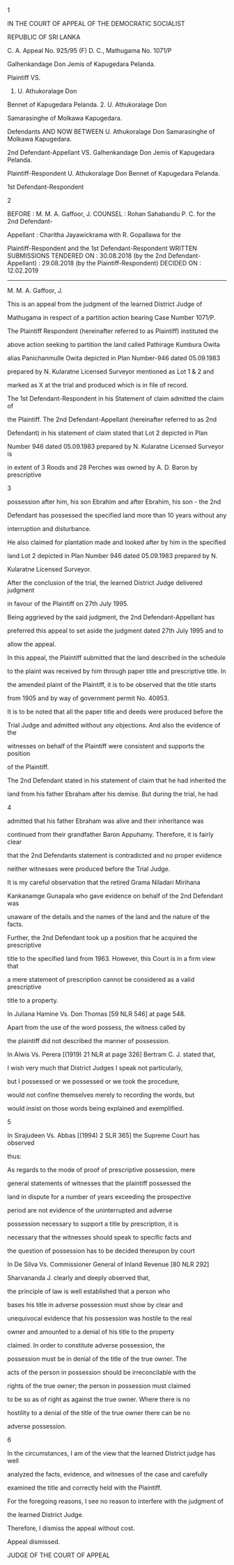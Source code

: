 1

IN THE COURT OF APPEAL OF THE DEMOCRATIC SOCIALIST

REPUBLIC OF SRI LANKA

C. A. Appeal No. 925/95 (F) D. C., Mathugama No. 1071/P

Galhenkandage Don Jemis of Kapugedara Pelanda.

Plaintiff VS.

1. U. Athukoralage Don

Bennet of Kapugedara Pelanda. 2. U. Athukoralage Don

Samarasinghe of Molkawa Kapugedara.

Defendants AND NOW BETWEEN U. Athukoralage Don Samarasinghe of Molkawa Kapugedara.

2nd Defendant-Appellant VS. Galhenkandage Don Jemis of Kapugedara Pelanda.

Plaintiff-Respondent U. Athukoralage Don Bennet of Kapugedara Pelanda.

1st Defendant-Respondent

2

BEFORE : M. M. A. Gaffoor, J. COUNSEL : Rohan Sahabandu P. C. for the 2nd Defendant-

Appellant : Charitha Jayawickrama with R. Gopallawa for the

Plaintiff-Respondent and the 1st Defendant-Respondent WRITTEN SUBMISSIONS TENDERED ON : 30.08.2018 (by the 2nd Defendant-Appellant) : 29.08.2018 (by the Plaintiff-Respondent) DECIDED ON : 12.02.2019

****

M. M. A. Gaffoor, J.

This is an appeal from the judgment of the learned District Judge of

Mathugama in respect of a partition action bearing Case Number 1071/P.

The Plaintiff Respondent (hereinafter referred to as Plaintiff) instituted the

above action seeking to partition the land called Pathirage Kumbura Owita

alias Panichanmulle Owita depicted in Plan Number-946 dated 05.09.1983

prepared by N. Kularatne Licensed Surveyor mentioned as Lot 1 & 2 and

marked as X at the trial and produced which is in file of record.

The 1st Defendant-Respondent in his Statement of claim admitted the claim of

the Plaintiff. The 2nd Defendant-Appellant (hereinafter referred to as 2nd

Defendant) in his statement of claim stated that Lot 2 depicted in Plan

Number 946 dated 05.09.1983 prepared by N. Kularatne Licensed Surveyor is

in extent of 3 Roods and 28 Perches was owned by A. D. Baron by prescriptive

3

possession after him, his son Ebrahim and after Ebrahim, his son - the 2nd

Defendant has possessed the specified land more than 10 years without any

interruption and disturbance.

He also claimed for plantation made and looked after by him in the specified

land Lot 2 depicted in Plan Number 946 dated 05.09.1983 prepared by N.

Kularatne Licensed Surveyor.

After the conclusion of the trial, the learned District Judge delivered judgment

in favour of the Plaintiff on 27th July 1995.

Being aggrieved by the said judgment, the 2nd Defendant-Appellant has

preferred this appeal to set aside the judgment dated 27th July 1995 and to

allow the appeal.

In this appeal, the Plaintiff submitted that the land described in the schedule

to the plaint was received by him through paper title and prescriptive title. In

the amended plaint of the Plaintiff, it is to be observed that the title starts

from 1905 and by way of government permit No. 40953.

It is to be noted that all the paper title and deeds were produced before the

Trial Judge and admitted without any objections. And also the evidence of the

witnesses on behalf of the Plaintiff were consistent and supports the position

of the Plaintiff.

The 2nd Defendant stated in his statement of claim that he had inherited the

land from his father Ebraham after his demise. But during the trial, he had

4

admitted that his father Ebraham was alive and their inheritance was

continued from their grandfather Baron Appuhamy. Therefore, it is fairly clear

that the 2nd Defendants statement is contradicted and no proper evidence

neither witnesses were produced before the Trial Judge.

It is my careful observation that the retired Grama Niladari Mirihana

Kankanamge Gunapala who gave evidence on behalf of the 2nd Defendant was

unaware of the details and the names of the land and the nature of the facts.

Further, the 2nd Defendant took up a position that he acquired the prescriptive

title to the specified land from 1963. However, this Court is in a firm view that

a mere statement of prescription cannot be considered as a valid prescriptive

title to a property.

In Juliana Hamine Vs. Don Thomas [59 NLR 546] at page 548.

Apart from the use of the word possess, the witness called by

the plaintiff did not described the manner of possession.

In Alwis Vs. Perera [(1919) 21 NLR at page 326] Bertram C. J. stated that,

I wish very much that District Judges I speak not particularly,

but I possessed or we possessed or we took the procedure,

would not confine themselves merely to recording the words, but

would insist on those words being explained and exemplified.

5

In Sirajudeen Vs. Abbas [(1994) 2 SLR 365] the Supreme Court has observed

thus:

As regards to the mode of proof of prescriptive possession, mere

general statements of witnesses that the plaintiff possessed the

land in dispute for a number of years exceeding the prospective

period are not evidence of the uninterrupted and adverse

possession necessary to support a title by prescription, it is

necessary that the witnesses should speak to specific facts and

the question of possession has to be decided thereupon by court

In De Silva Vs. Commissioner General of Inland Revenue [80 NLR 292]

Sharvananda J. clearly and deeply observed that,

the principle of law is well established that a person who

bases his title in adverse possession must show by clear and

unequivocal evidence that his possession was hostile to the real

owner and amounted to a denial of his title to the property

claimed. In order to constitute adverse possession, the

possession must be in denial of the title of the true owner. The

acts of the person in possession should be irreconcilable with the

rights of the true owner; the person in possession must claimed

to be so as of right as against the true owner. Where there is no

hostility to a denial of the title of the true owner there can be no

adverse possession.

6

In the circumstances, I am of the view that the learned District judge has well

analyzed the facts, evidence, and witnesses of the case and carefully

examined the title and correctly held with the Plaintiff.

For the foregoing reasons, I see no reason to interfere with the judgment of

the learned District Judge.

Therefore, I dismiss the appeal without cost.

Appeal dismissed.

JUDGE OF THE COURT OF APPEAL